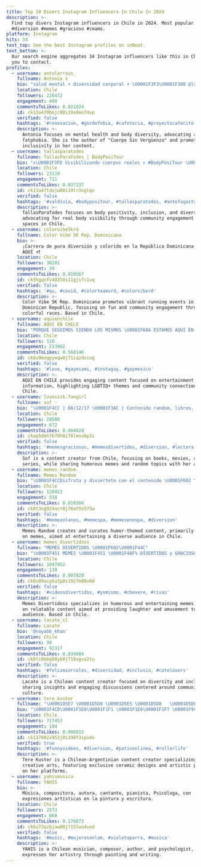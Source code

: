 ```yaml
---
title: Top 10 Divers Instagram Influencers In Chile In 2024
description: >-
  Find top divers Instagram influencers in Chile in 2024. Most popular hashtags:
  #diversion #memes #gracioso #cmamo.
platform: Instagram
hits: 34
text_top: See the best Instagram profiles on inBeat.
text_bottom: >-
  Our search engine aggregates 34 Instagram influencers like this in Chile for
  you to contact.
profiles:
  - username: antolarrain_
    fullname: Antonia ♀️
    bio: "salud mental + diversidad corporal + \U0001F3F3️‍\U0001F308 @lapastoracoffee autora de #CuerpoSinVergüenza"
    location: Chile
    followers: 228472
    engagement: 490
    commentsToLikes: 0.021024
    id: ck13a470bojr80i19x8eo74vp
    verified: false
    hashtags: '#renovacion, #gordofobia, #cafeteria, #proyectocafecito'
    description: >-
      Antonia focuses on mental health and body diversity, advocating against
      fatphobia. She is the author of "Cuerpo Sin Vergüenza" and promotes
      inclusivity in her content.
  - username: tallasparatodes
    fullname: TallasParaTodes | BodyPosiTour
    bio: "✊\U0001F3FD Visibilizando cuerpos reales ✈️ #BodyPosiTour \U0001F448\U0001F3FD \U0001F4E2 Espacio Seguro \U0001F3F3️‍\U0001F308 Inclusión & Diversidad #TallasParaTodes"
    location: Chile
    followers: 23110
    engagement: 711
    commentsToLikes: 0.037237
    id: ck13a47tdojw80i19tr3xgtqv
    verified: false
    hashtags: '#valdivia, #bodypositour, #tallasparatodes, #antofagasta'
    description: >-
      TallasParaTodes focuses on body positivity, inclusion, and diversity,
      advocating for real body visibility through community engagement and safe
      spaces in Chile.
  - username: colorvibe5krd
    fullname: Color Vibe 5K Rep. Dominicana
    bio: >-
      ¡Carrera de pura diversión y colorido en la República Dominicana! DONA
      AQUÍ ⬇️❗️
    location: Chile
    followers: 38201
    engagement: 39
    commentsToLikes: 0.010567
    id: ck5hgqnfv483l0i11gjifc1vq
    verified: false
    hashtags: '#qu, #covid, #colorteamsrd, #colorviberd'
    description: >-
      Color Vibe 5K Rep. Dominicana promotes vibrant running events in the
      Dominican Republic, focusing on fun and community engagement through
      colorful races. Based in Chile.
  - username: aquienchile
    fullname: AQUI EN CHILE
    bio: "PORQUE SEGUIMOS SIENDO LOS MISMOS \U0001F60A ESTAMOS AQUÍ EN CHILE \U0001F1E8\U0001F1F1 ¿NOS UBICAS? Nosotros a Ustedes También ❤ DIVERSIÓN, INFORMACIÓN, Y MUCHO MÁS LGBTIQ+\U0001F308"
    location: Chile
    followers: 110
    engagement: 213962
    commentsToLikes: 0.568146
    id: ck6u9mogpyeqw0j71iqzdviug
    verified: false
    hashtags: '#love, #gaymiami, #instagay, #gaymexico'
    description: >-
      AQUI EN CHILE provides engaging content focused on entertainment and
      information, highlighting LGBTIQ+ themes and community connections in
      Chile.
  - username: lovesick.fangirl
    fullname: sof ♡
    bio: "\U0001F4CC | 08/12/17 \U0001F3AC | Contenido random, libros, películas y series \U0001F4AB | Sigueme y te doy una galleta (y memes todos los dias) ❤"
    location: Chile
    followers: 28588
    engagement: 672
    commentsToLikes: 0.004828
    id: ckap5dmh7b78h0i78lmsokp3i
    verified: false
    hashtags: '#memesgraciosos, #memesdivertidos, #diversion, #lectora'
    description: >-
      Sof is a content creator from Chile, focusing on books, movies, and
      series, while sharing humorous memes and random topics with her audience.
  - username: memes_random._
    fullname: Memes Random
    bio: "\U0001F4CCDisfruta y diviertete con el contenido \U0001F602 \U0001F4CCPublicidad al DM \U0001F4E9 \U0001F4CC¿Quieres un navegador rapido y ganar dinero usandolo? ⬇"
    location: Chile
    followers: 120423
    engagement: 518
    commentsToLikes: 0.010366
    id: ck8t3xg924ucr0j78at5x575w
    verified: false
    hashtags: '#memezolanos, #memespa, #memesenespa, #diversion'
    description: >-
      Memes Random creates and curates humor-themed content, primarily focused
      on memes, aimed at entertaining a diverse audience in Chile.
  - username: memes_divertidoss
    fullname: "MEMES DIVERTIDOS \U0001F602\U0001F44C"
    bio: "\U0001F451 MEMES \U0001F451 \U0001F4AF% DIVERTIDOS y GRACIOSOS❗ \U0001F447 FACEBOOK SIGUENOS (LINK) \U0001F447 * ⚠️ PUBLICIDAD AL DM \U0001F4E9 * También estamos en \U0001F449 @memes_divertidoss_2.0 \U0001F448"
    location: Chile
    followers: 1047952
    engagement: 138
    commentsToLikes: 0.003928
    id: ck0u89acy6u3p0i1927m80v68
    verified: false
    hashtags: '#videosdivertidos, #yomismo, #chevere, #risas'
    description: >-
      Memes Divertidoss specializes in humorous and entertaining memes, focusing
      on relatable content aimed at providing laughter and amusement to their
      audience. Based in Chile.
  - username: lacate_cl
    fullname: Lacate
    bio: '@nayabb_khan'
    location: Chile
    followers: 98
    engagement: 92317
    commentsToLikes: 0.034684
    id: ck6ti8mbq08yk0j718xgva2tu
    verified: false
    hashtags: '#felizmiercoles, #diversidad, #inclusio, #catelovers'
    description: >-
      Lacate is a Chilean content creator focused on diversity and inclusion,
      sharing insights and engaging discussions centered around community and
      culture.
  - username: tere_kuster
    fullname: "\U0001D5E7 \U0001D5D8 \U0001D5E5 \U0001D5D8   \U0001D5DE \U0001D5E8 \U0001D5E6 \U0001D5E7 \U0001D5D8 \U0001D5E5"
    bio: "\U0001F4CD\U0001F1E8\U0001F1F1 \U0001F1E6\U0001F1F7 \U0001F9C9 Half Argentinian Mamacita || Half Alien \U0001F47D \U0001F3A8 mi lado creativo en @ceramicabytk & @terekusterstudio \U0001F408‍⬛ ᴄᴏɴᴛᴇɴɪᴅᴏ ᴇxᴄʟᴜsɪᴠᴏ | \U0001F6AB ᴇɴ ʀᴇᴅᴇs \U0001F447"
    location: Chile
    followers: 727453
    engagement: 184
    commentsToLikes: 0.008815
    id: ck137082x953j0i198f3ipvds
    verified: true
    hashtags: '#funnyvideos, #diversion, #patinenlinea, #rollerlife'
    description: >-
      Tere Kuster is a Chilean-Argentinian content creator specializing in
      creative arts, featuring exclusive ceramic designs and artistic projects
      on her platforms.
  - username: yahismusica
    fullname: YAHIS
    bio: >-
      Música, compositora, autora, cantante, pianista, Psicóloga, con
      expresiones artísticas en la pintura y escritura.
    location: Chile
    followers: 2573
    engagement: 868
    commentsToLikes: 0.178673
    id: ck6u73qzbjaw00j715lwu4ved
    verified: false
    hashtags: '#music, #mujeresenlam, #violetaparra, #musica'
    description: >-
      YAHIS is a Chilean musician, composer, author, and psychologist, who also
      expresses her artistry through painting and writing.
---
```


